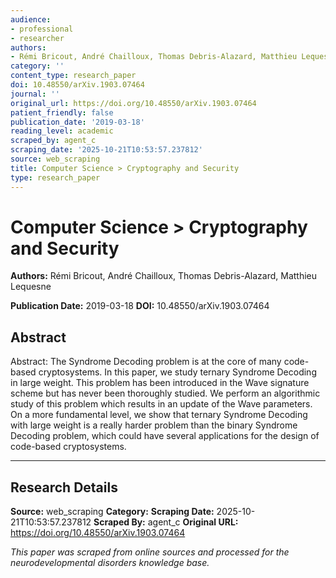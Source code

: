 ```yaml
---
audience:
- professional
- researcher
authors:
- Rémi Bricout, André Chailloux, Thomas Debris-Alazard, Matthieu Lequesne
category: ''
content_type: research_paper
doi: 10.48550/arXiv.1903.07464
journal: ''
original_url: https://doi.org/10.48550/arXiv.1903.07464
patient_friendly: false
publication_date: '2019-03-18'
reading_level: academic
scraped_by: agent_c
scraping_date: '2025-10-21T10:53:57.237812'
source: web_scraping
title: Computer Science > Cryptography and Security
type: research_paper
---
```

# Computer Science > Cryptography and Security

**Authors:** Rémi Bricout, André Chailloux, Thomas Debris-Alazard, Matthieu Lequesne

**Publication Date:** 2019-03-18
**DOI:** 10.48550/arXiv.1903.07464

## Abstract

Abstract:
The Syndrome Decoding problem is at the core of many code-based cryptosystems. In this paper, we study ternary Syndrome Decoding in large weight. This problem has been introduced in the Wave signature scheme but has never been thoroughly studied. We perform an algorithmic study of this problem which results in an update of the Wave parameters. On a more fundamental level, we show that ternary Syndrome Decoding with large weight is a really harder problem than the binary Syndrome Decoding problem, which could have several applications for the design of code-based cryptosystems.

---

## Research Details

**Source:** web_scraping
**Category:** 
**Scraping Date:** 2025-10-21T10:53:57.237812
**Scraped By:** agent_c
**Original URL:** https://doi.org/10.48550/arXiv.1903.07464

*This paper was scraped from online sources and processed for the neurodevelopmental disorders knowledge base.*